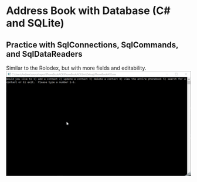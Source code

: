 # Address Book with Database (C# and SQLite)
## Practice with SqlConnections, SqlCommands, and SqlDataReaders
Similar to the Rolodex, but with more fields and editability.
![](example.gif)